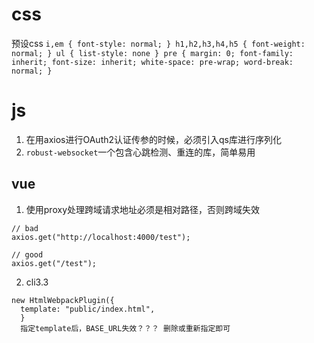 # css
预设css
`i,em {
  font-style: normal;
}
h1,h2,h3,h4,h5 {
  font-weight: normal;
}
ul {
  list-style: none
}
pre {
  margin: 0;
  font-family: inherit;
  font-size: inherit;
  white-space: pre-wrap;
  word-break: normal;
}`

# js
1. 在用axios进行OAuth2认证传参的时候，必须引入qs库进行序列化
2. `robust-websocket`一个包含心跳检测、重连的库，简单易用

## vue

1. 使用proxy处理跨域请求地址必须是相对路径，否则跨域失效
```
// bad
axios.get("http://localhost:4000/test");

// good
axios.get("/test");

```
2. cli3.3
```
new HtmlWebpackPlugin({
  template: "public/index.html",
  }
  指定template后，BASE_URL失效？？？ 删除或重新指定即可
```
